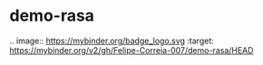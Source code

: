 # demo-rasa

.. image:: https://mybinder.org/badge_logo.svg
 :target: https://mybinder.org/v2/gh/Felipe-Correia-007/demo-rasa/HEAD
